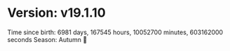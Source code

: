 # Version: v19.1.10
Time since birth: 6981 days, 167545 hours, 10052700 minutes, 603162000 seconds
Season: Autumn 🍁
